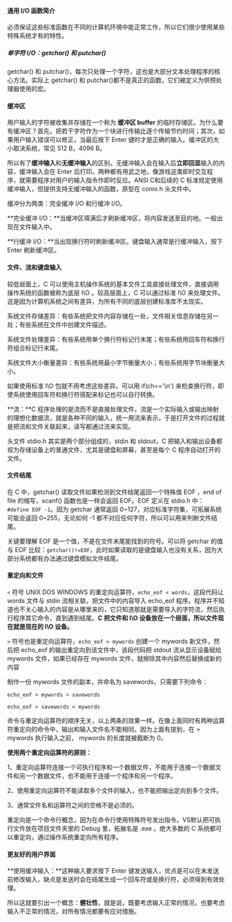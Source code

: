 #### 通用 I/O 函数简介

必须保证这些标准函数在不同的计算机环境中能正常工作，所以它们很少使用某些特殊系统才有的特性。

##### 单字符 I/O：getchar() 和 putchar()

getchar() 和 putchar()，每次只处理一个字符，这也是大部分文本处理程序的核心方法。实际上 getchar() 和  putchar()都不是真正的函数，它们被定义为供预处理器使用的宏。

#### 缓冲区

用户输入的字符被收集并存储在一个称为 **缓冲区 buffer** 的临时存储区。为什么要有缓冲区？首先，把若干字符作为一个块进行传输比逐个传输节约时间；其次，如果用户输入错误可以修正，当最后按下 Enter 键时才是正确的输入。缓冲区的大小取决系统，常见 512 B，4096 B。

所以有了**缓冲输入**和**无缓冲输入**的区别。无缓冲输入会在输入后**立即回显**输入的内容，缓冲输入会在 Enter 后打印。两种都有用武之地，像游戏这类即时交互程序，就需要程序对用户的输入指令作即时反应。ANSI C和后续的 C 标准规定使用缓冲输入，但提供支持无缓冲输入的函数，原型在 conio.h 头文件中。

缓冲分为两类：完全缓冲 I/O 和行缓冲 I/O。

**完全缓冲 I/O：**当缓冲区填满后才刷新缓冲区，将内容发送至目的地。一般出现在文件输入中。

**行缓冲 I/O：**当出现换行符时刷新缓冲区。键盘输入通常是行缓冲输入，按下 Enter 刷新缓冲区。

#### 文件、流和键盘输入

较低层面上，C 可以使用主机操作系统的基本文件工具直接处理文件，直接调用操作系统的函数被称为底层 I\O 。较高层面上，C 可以通过标准 I\O 来处理文件。这是因为计算机系统之间有差异，为所有不同的底层创建标准库不太现实。

系统文件存储差异：有些系统把文件内容存储在一处，文件相关信息存储在另一处；有些系统在文件中创建文件描述。

系统文件处理差异：有些系统用单个换行符标记行末尾；有些系统用回车符和换行符组合标记行末尾。

系统文件大小衡量差异：有些系统用最小字节衡量大小；有些系统用字节块衡量大小。

如果使用标准 I\O 包就不用考虑这些差异。可以用 if(ch=='\n') 来检查换行符，即使系统使用回车符和换行符搭配来标记也可以自行转换。

**流：**C 程序处理的是流而不是直接处理文件，流是一个实际输入或输出映射的理想化数据流，就是各种不同的输入，统一用流来表示，于是打开文件的过程就是把流和文件关联起来，读写都通过流来实现。

头文件 stdio.h 其实是两个部分组成的，stdin 和 stdout，C 把输入和输出设备都视为存储设备上的普通文件，尤其是键盘和屏幕，甚至是每个 C 程序自动打开的文件。

#### 文件结尾

在 C 中，getchar() 读取文件如果检测到文件结尾返回一个特殊值 EOF ，end of file 的缩写，scanf() 函数也是一样会返回 EOF。EOF 定义在 stdio.h 中：`#define EOF -1`。因为 getchar 通常返回 0~127，对应标准字符集，可拓展系统可能会返回 0~255，无论如何 -1 都不对应任何字符，所以可以用来判断文件结尾。

 关键要理解 EOF 是一个值，不是在文件末尾能找到的符号。可以将 getchar 的值与 EOF 比较：`getchar()!=EOF`，此时如果读取的是键盘输入也没有关系，因为大部分系统都有办法通过键盘模拟文件结尾。

#### 重定向和文件

`<` 符号 UNIX DOS WINDOWS 的重定向运算符，`echo_eof < words`，这段代码让 words 文件与 stdin 流相关联，把文件中的内容导入 echo_eof 程序。程序并不知道也不关心输入的内容是从哪里来的，它只知道那就是需要导入的字符流，然后执行程序其它命令，直到遇到结尾。**C 把文件和 I\O 设备放在一个层面，所以文件现在就是现在的 I\O 设备。**

`>` 符号也是重定向运算符，`echo_eof > mywords` 创建一个 mywords 新文件，然后把 echo_eof 的输出重定向到该文件中，该段代码把 stdout 流从显示设备赋给 mywords 文件，如果已经存在 mywords 文件，就擦除其中内容然后替换成新的内容

制作一份 mywords 文件的副本，并命名为 savewords，只需要下列命令：

`echo_eof < mywords > savewords`

`echo_eof > savewords < mywords`

命令与重定向运算符的顺序无关，以上两条的效果一样。在像上面同时有两种运算符重定向的命令中，输出和输入文件名不能相同，因为上面有提到，在 > mywords 执行输入之前， mywords 的长度就被截断为 0。

**使用两个重定向运算符的原则：**

1、重定向运算符连接一个可执行程序和一个数据文件，不能用于连接一个数据文件和另一个数据文件，也不能用于连接一个程序和另一个程序。

2、使用重定向运算符不能读取多个文件的输入，也不能把输出定向到多个文件。

3、通常文件名和运算符之间的空格不是必须的。

重定向是一个命令行概念，因为在命令行使用特殊符号发出指令。VS默认把可执行文件放在项目文件夹里的 Debug 里，拓展名是 .exe 。绝大多数的 C 系统都可以重定向，通过操作系统重定向所有程序。

#### 更友好的用户界面

**使用缓冲输入：**这种输入要求按下 Enter 键发送输入，优点是可以在未发送前修改输入，缺点是发送时会在结尾生成一个回车符或是换行符，必须得到有效处理。

所以这就要引出一个概念：**健壮性**，就是说，既要考虑输入正常的情况，也要考虑输入不正常的情况，对所有情况都要有应对措施。


